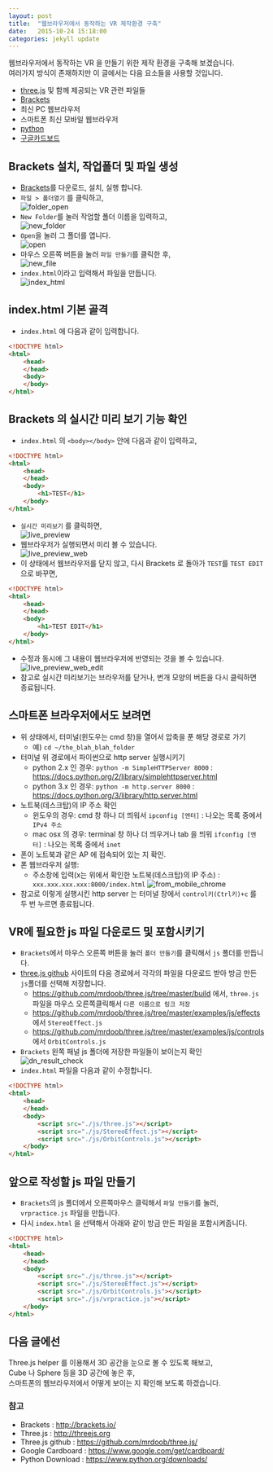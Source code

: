 ```yaml
---
layout: post
title:  "웹브라우저에서 동작하는 VR 제작환경 구축"
date:   2015-10-24 15:18:00
categories: jekyll update
---
```

웹브라우저에서 동작하는 VR 을 만들기 위한 제작 환경을 구축해 보겠습니다.  
여러가지 방식이 존재하지만 이 글에서는 다음 요소들을 사용할 것입니다.

* [three.js][2] 및 함께 제공되는 VR 관련 파일들
* [Brackets][1]
* 최신 PC 웹브라우저
* 스마트폰 최신 모바일 웹브라우저
* [python][5]
* [구글카드보드][4]


## Brackets 설치, 작업폴더 및 파일 생성

* [Brackets][1]를 다운로드, 설치, 실행 합니다.
* `파일 > 폴더열기` 를 클릭하고, 	 
![folder_open]({{site.url}}/assets/folder_open.jpg)
* `New Folder`를 눌러 작업할 폴더 이름을 입력하고,  
![new_folder]({{site.url}}/assets/new_folder.jpg)
* `Open`을 눌러 그 폴더를 엽니다.  
![open]({{site.url}}/assets/open.jpg)
* 마우스 오른쪽 버튼을 눌러 `파일 만들기`를 클릭한 후,  
![new_file]({{site.url}}/assets/new_file.jpg)
* `index.html`이라고 입력해서 파일을 만듭니다.  
![index_html]({{site.url}}/assets/index_html.jpg)

## index.html 기본 골격

* `index.html` 에 다음과 같이 입력합니다.

```html
<!DOCTYPE html>
<html>
	<head>
	</head>
	<body>
	</body>
</html>
```

## Brackets 의 실시간 미리 보기 기능 확인

* `index.html` 의 `<body></body>` 안에 다음과 같이 입력하고,

```html
<!DOCTYPE html>
<html>
	<head>
	</head>
	<body>
        <h1>TEST</h1>
	</body>
</html>
```

* `실시간 미리보기` 를 클릭하면,  
![live_preview]({{site.url}}/assets/live_preview.jpg)
* 웹브라우저가 실행되면서 미리 볼 수 있습니다.  
![live_preview_web]({{site.url}}/assets/live_preview_web.jpg)
* 이 상태에서 웹브라우저를 닫지 않고, 다시 Brackets 로 돌아가 `TEST`를 `TEST EDIT`으로 바꾸면,

```html
<!DOCTYPE html>
<html>
	<head>
	</head>
	<body>
        <h1>TEST EDIT</h1>
	</body>
</html>
```

* 수정과 동시에 그 내용이 웹브라우저에 반영되는 것을 볼 수 있습니다.  
![live_preview_web_edit]({{site.url}}/assets/live_preview_web_edit.jpg)
* 참고로 실시간 미리보기는 브라우저를 닫거나, 번개 모양의 버튼을 다시 클릭하면 종료됩니다.

## 스마트폰 브라우저에서도 보려면

* 위 상태에서, 터미널(윈도우는 cmd 창)을 열어서 압축을 푼 해당 경로로 가기  
	* 예) `cd ~/the_blah_blah_folder`
* 터미널 위 경로에서 파이썬으로 http server 실행시키기
  * python 2.x 인 경우: `python -m SimpleHTTPServer 8000` : https://docs.python.org/2/library/simplehttpserver.html
  * python 3.x 인 경우: `python -m http.server 8000` : https://docs.python.org/3/library/http.server.html
* 노트북(데스크탑)의 IP 주소 확인
  * 윈도우의 경우: cmd 창 하나 더 띄워서 `ipconfig [엔터]` : 나오는 목록 중에서 `IPv4 주소`
  * mac osx 의 경우: terminal 창 하나 더 띄우거나 tab 을 띄워 `ifconfig [엔터]` : 나오는 목록 중에서 `inet `
* 폰이 노트북과 같은 AP 에 접속되어 있는 지 확인.
* 폰 웹브라우저 실행:
  * 주소창에 입력(x는 위에서 확인한 노트북(데스크탑)의 IP 주소) : `xxx.xxx.xxx.xxx:8000/index.html`
![from_mobile_chrome]({{site.url}}/assets/from_mobile_chrome.jpg)
* 참고로 이렇게 실행시킨 http server 는 터미널 창에서 `control키(Ctrl키)+c` 를 두 번 누르면 종료됩니다.

## VR에 필요한 js 파일 다운로드 및 포함시키기

* `Brackets`에서 마우스 오른쪽 버튼을 눌러 `폴더 만들기`를 클릭해서 `js` 폴더를 만듭니다.
* [three.js github][3] 사이트의 다음 경로에서 각각의 파일을 다운로드 받아 방금 만든 `js`폴더를 선택해 저장합니다.
  * https://github.com/mrdoob/three.js/tree/master/build 에서, `three.js` 파일을 마우스 오른쪽클릭해서 `다른 이름으로 링크 저장`
  * https://github.com/mrdoob/three.js/tree/master/examples/js/effects 에서 `StereoEffect.js`
  * https://github.com/mrdoob/three.js/tree/master/examples/js/controls 에서 `OrbitControls.js`
* `Brackets` 왼쪽 패널 js 폴더에 저장한 파일들이 보이는지 확인  
![dn_result_check]({{site.url}}/assets/dn_result_check.jpg)
* `index.html` 파일을 다음과 같이 수정합니다.

```html
<!DOCTYPE html>
<html>
	<head>
	</head>
	<body>
		<script src="./js/three.js"></script>
		<script src="./js/StereoEffect.js"></script>
		<script src="./js/OrbitControls.js"></script>
	</body>
</html>
```

## 앞으로 작성할 js 파일 만들기

* `Brackets`의 js 폴더에서 오른쪽마우스 클릭해서 `파일 만들기`를 눌러, `vrpractice.js` 파일을 만듭니다.
* 다시 `index.html` 을 선택해서 아래와 같이 방금 만든 파일을 포함시켜줍니다.

```html
<!DOCTYPE html>
<html>
	<head>
	</head>
	<body>
		<script src="./js/three.js"></script>
		<script src="./js/StereoEffect.js"></script>
		<script src="./js/OrbitControls.js"></script>
        <script src="./js/vrpractice.js"></script>
	</body>
</html>
```

## 다음 글에선

Three.js helper 를 이용해서 3D 공간을 눈으로 볼 수 있도록 해보고,  
Cube 나 Sphere 등을 3D 공간에 놓은 후,  
스마트폰의 웹브라우저에서 어떻게 보이는 지 확인해 보도록 하겠습니다.

### 참고

* Brackets : http://brackets.io/
* Three.js : http://threejs.org
* Three.js github : https://github.com/mrdoob/three.js/
* Google Cardboard : https://www.google.com/get/cardboard/
* Python Download : https://www.python.org/downloads/

[1]: http://brackets.io/
[2]: http://threejs.org
[3]: https://github.com/mrdoob/three.js/
[4]: https://www.google.com/get/cardboard/
[5]: https://www.python.org/downloads/
